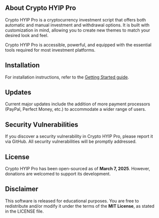 ## About Crypto HYIP Pro

Crypto HYIP Pro is a cryptocurrency investment script that offers both automatic and manual investment and withdrawal options. It is built with customization in mind, allowing you to create new themes to match your desired look and feel.

Crypto HYIP Pro is accessible, powerful, and equipped with the essential tools required for most investment platforms.  

## Installation

For installation instructions, refer to the [Getting Started guide](./docs/01-getting-started/README.md).  

## Updates

Current major updates include the addition of more payment processors (PayPal, Perfect Money, etc.) to accommodate a wider range of users.  

## Security Vulnerabilities

If you discover a security vulnerability in Crypto HYIP Pro, please report it via GitHub. All security vulnerabilities will be promptly addressed.  

## License

Crypto HYIP Pro has been open-sourced as of **March 7, 2025**. However, donations are welcomed to support its development.  

## Disclaimer

This software is released for educational purposes. You are free to redistribute and/or modify it under the terms of the **MIT License**, as stated in the LICENSE file.  
